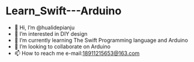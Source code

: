 # Learn_Swift---Arduino
 
- 👋 Hi, I’m @hualidepianju
- 👀 I’m interested in DIY design
- 🌱 I’m currently learning The Swift Programming language and Arduino
- 💞️ I’m looking to collaborate on Arduino
- 📫 How to reach me e-mail:18911215653@163.com

<!---
hualidepianju/hualidepianju is a ✨ special ✨ repository because its `README.md` (this file) appears on your GitHub profile.
You can click the Preview link to take a look at your changes.
--->
